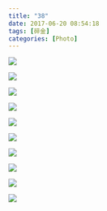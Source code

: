 ```yaml
---
title: "38"
date: 2017-06-20 08:54:18
tags: [碎金]
categories: [Photo]
---
```




![](https://imglf1.nosdn.127.net/img/TnB1emMvUDlvNjRmYTJuZW5UQVZLOHN5ZGE0M3ZkbStQRTdFbU5tY2IzOGhLNUNsSWxXaDNBPT0.jpg)

![](https://imglf1.nosdn.127.net/img/TnB1emMvUDlvNjRmYTJuZW5UQVZLN1hnR3p2NU5oMGs2NEZzNGlhMHY0QVJ6UHNkSTY3bkt3PT0.jpg)

![](https://imglf.nosdn.127.net/img/TnB1emMvUDlvNjRmYTJuZW5UQVZLL29zcXZWZ1JYc1BrWFBOUFllckk5YXNZYTU2Nk5veCtRPT0.jpg)

![](https://imglf.nosdn.127.net/img/TnB1emMvUDlvNjRmYTJuZW5UQVZLeWswYXE5RmlQSjJ4WE1NQ0U0cUZVSjkzbXZ4dWpBc0N3PT0.jpg)

![](https://imglf.nosdn.127.net/img/TnB1emMvUDlvNjRmYTJuZW5UQVZLL1I0TWdhc0NmQUFRSHJ0ZjAvZmZoTGY1MmhIRmlCMHB3PT0.jpg)

![](https://imglf2.nosdn.127.net/img/TnB1emMvUDlvNjRmYTJuZW5UQVZLOWVWY2p2Ym5zZE45UmtBWEVVTUZiRlUvRFRwejY0aVN3PT0.jpg)

![](https://imglf2.nosdn.127.net/img/TnB1emMvUDlvNjRmYTJuZW5UQVZLK2QzZDZnRG9YVzBJd2l3eUFJanNBVml5NFk0QmRsWWpnPT0.jpg)

![](https://imglf.nosdn.127.net/img/TnB1emMvUDlvNjRmYTJuZW5UQVZLelV1SUNEWGozQVYxTnErV1lLSGc4cDdoUWlNMENWT3JRPT0.jpg)

![](https://imglf2.nosdn.127.net/img/TnB1emMvUDlvNjRmYTJuZW5UQVZLeE9lNUt5UW02ZFpOMkt3Rm5YYTdNekpQNFd2ZUtFZ0lBPT0.jpg)

![](https://imglf.nosdn.127.net/img/TnB1emMvUDlvNjRmYTJuZW5UQVZLdytyOVIxMlQwWGVOd0JCZ2REWThidzJ2WlZoQWpWSkVBPT0.jpg)